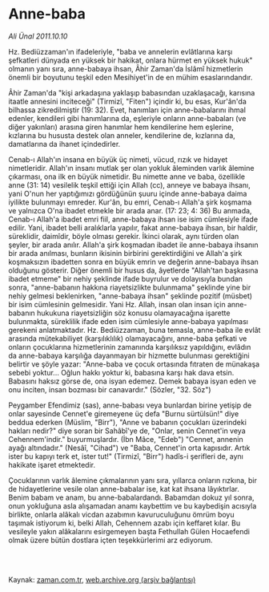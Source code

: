 # Anne-baba

*Ali Ünal 2011.10.10*

<td class="columnist-detail">
<p>Hz. Bediüzzaman'ın ifadeleriyle, "baba ve annelerin evlâtlarına karşı şefkatleri dünyada en yüksek bir hakikat, onlara hürmet en yüksek hukuk" olmanın yanı sıra, anne-babaya ihsan, Âhir Zaman'da İslâmî hizmetlerin önemli bir boyutunu teşkil eden Mesihiyet'in de en mühim esaslarındandır.</p>
<p>
<div id="haberMetinDiv">
<p>Âhir Zaman'da "kişi arkadaşına yaklaşıp babasından uzaklaşacağı, karısına itaatle annesini inciteceği" (Tirmizî, "Fiten") içindir ki, bu esas, Kur'ân'da bilhassa zikredilmiştir (19: 32). Evet, hanımları için anne-babalarını ihmal edenler, kendileri gibi hanımlarına da, eşleriyle onların anne-babaları (ve diğer yakınları) arasına giren hanımlar hem kendilerine hem eşlerine, kızlarına bu hususta destek olan anneler, kendilerine de, kızlarına da, damatlarına da ihanet içindedirler.
<p>Cenab-ı Allah'ın insana en büyük üç nimeti, vücud, rızık ve hidayet nimetleridir. Allah'ın insanı mutlak şer olan yokluk âleminden varlık âlemine çıkarması, ona ilk en büyük nimetidir. Bu nimette anne ve baba, özellikle anne (31: 14) vesilelik teşkil ettiği için Allah (cc), anneye ve babaya ihsanı, yani O'nun her yaptığımızı gördüğünün şuuru içinde anne-babaya daima iyilikte bulunmayı emreder. Kur'ân, bu emri, Cenab-ı Allah'a şirk koşmama ve yalnızca O'na ibadet etmekle bir arada anar. (17: 23; 4: 36) Bu anmada, Cenab-ı Allah'a ibadet emri fiil, anne-babaya ihsan ise isim cümlesiyle ifade edilir. Yani, ibadet belli aralıklarla yapılır, fakat anne-babaya ihsan, bir haldir, süreklidir, daimîdir, böyle olması gerekir. İkinci olarak, aynı türden olan şeyler, bir arada anılır. Allah'a şirk koşmadan ibadet ile anne-babaya ihsanın bir arada anılması, bunların ikisinin birbirini gerektirdiğini ve Allah'a şirk koşmaksızın ibadetten sonra en büyük emrin ve değerin anne-babaya ihsan olduğunu gösterir. Diğer önemli bir husus da, âyetlerde "Allah'tan başkasına ibadet etmeme" bir nehiy şeklinde ifade buyrulur ve dolayısıyla bundan sonra, "anne-babanın hakkına riayetsizlikte bulunmama" şeklinde yine bir nehiy gelmesi beklenirken, "anne-babaya ihsan" şeklinde pozitif (müsbet) bir isim cümlesinin gelmesidir. Yani Hz. Allah, insan olan insan için anne-babanın hukukuna riayetsizliğin söz konusu olamayacağına işarette bulunmakta, süreklilik ifade eden isim cümlesiyle anne-babaya yapılması gerekeni anlatmaktadır. Hz. Bediüzzaman, buna temasla, anne-baba ile evlât arasında mütekabiliyet (karşılıklılık) olamayacağını, anne-baba şefkati ve onların çocuklarına hizmetlerinin zamanında karşılıksız yapıldığını, evlâdın da anne-babaya karşılığa dayanmayan bir hizmette bulunması gerektiğini belirtir ve şöyle yazar: "Anne-baba ve çocuk ortasında fıtraten de münakaşa sebebi yoktur... Oğlun hakkı yoktur ki, babasına karşı hak dava etsin. Babasını haksız görse de, ona isyan edemez. Demek babaya isyan eden ve onu inciten, insan bozması bir canavardır." (Sözler, "32. Söz")
<p>Peygamber Efendimiz (sas), anne-babası veya bunlardan birine yetişip de onlar sayesinde Cennet'e giremeyene üç defa "Burnu sürtülsün!" diye beddua ederken (Müslim, "Birr"), "Anne ve babanın çocukları üzerindeki hakları nedir?" diye soran bir Sahâbî'ye de, "Onlar, senin Cennet'in veya Cehennem'indir." buyurmuşlardır. (İbn Mâce, "Edeb") "Cennet, annenin ayağı altındadır." (Nesâî, "Cihad") ve "Baba, Cennet'in orta kapısıdır. Artık ister bu kapıyı terk et, ister tut!" (Tirmizî, "Birr") hadîs-i şerifleri de, aynı hakikate işaret etmektedir.
<p>Çocuklarının varlık âlemine çıkmalarının yanı sıra, yıllarca onların rızkına, bir de hidayetlerine vesile olan anne-babalar ise, kat kat ihsana lâyıktırlar. Benim babam ve anam, bu anne-babalardandı. Babamdan dokuz yıl sonra, onun yokluğuna asla alışamadan anamı kaybettim ve bu kaybedişin acısıyla birlikte, onlarla alâkalı vicdan azabımın kavuruculuğunu ömrüm boyu taşımak istiyorum ki, belki Allah, Cehennem azabı için keffaret kılar. Bu vesileyle yakın alâkalarını esirgemeyen başta Fethullah Gülen Hocaefendi olmak üzere bütün dostlara içten teşekkürlerimi arz ediyorum.</p></p></p></p></div>
</p>


<p><br>
		 </br></p></td>

Kaynak: [zaman.com.tr](http://zaman.com.tr/yazar.do?yazino=1188786), [web.archive.org (arşiv bağlantısı)](http://web.archive.org/web/20111213112325/http://zaman.com.tr:80/yazar.do?yazino=1188786)
